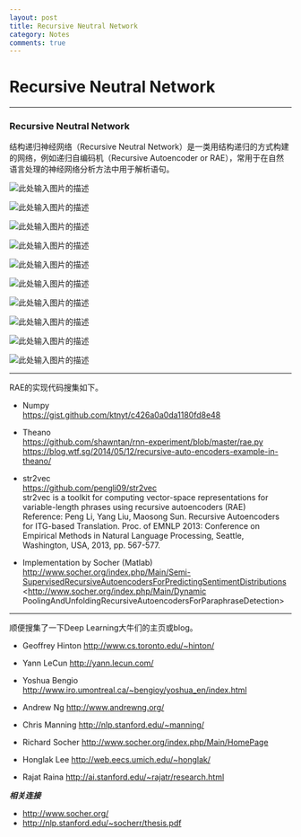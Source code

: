 ```yaml
---
layout: post
title: Recursive Neutral Network
category: Notes
comments: true
---
```


# Recursive Neutral Network

------

### Recursive Neutral Network

结构递归神经网络（Recursive Neutral Network）是一类用结构递归的方式构建的网络，例如递归自编码机（Recursive Autoencoder or RAE），常用于在自然语言处理的神经网络分析方法中用于解析语句。

![此处输入图片的描述][1]

![此处输入图片的描述][2]

![此处输入图片的描述][3]

![此处输入图片的描述][4]

![此处输入图片的描述][5]

![此处输入图片的描述][6]

![此处输入图片的描述][7]

![此处输入图片的描述][8]

![此处输入图片的描述][9]

![此处输入图片的描述][10]

------

RAE的实现代码搜集如下。

 - Numpy   
<https://gist.github.com/ktnyt/c426a0a0da1180fd8e48>

 - Theano   
<https://github.com/shawntan/rnn-experiment/blob/master/rae.py>   
<https://blog.wtf.sg/2014/05/12/recursive-auto-encoders-example-in-theano/>

 - str2vec   
<https://github.com/pengli09/str2vec>   
str2vec is a toolkit for computing vector-space representations for variable-length phrases using recursive autoencoders (RAE)   
Reference: Peng Li, Yang Liu, Maosong Sun. Recursive Autoencoders for ITG-based Translation. Proc. of EMNLP 2013: Conference on Empirical Methods in Natural Language Processing, Seattle, Washington, USA, 2013, pp. 567-577.

 - Implementation by Socher (Matlab)   
<http://www.socher.org/index.php/Main/Semi-SupervisedRecursiveAutoencodersForPredictingSentimentDistributions>   
<http://www.socher.org/index.php/Main/Dynamic PoolingAndUnfoldingRecursiveAutoencodersForParaphraseDetection>

------

顺便搜集了一下Deep Learning大牛们的主页或blog。

 - Geoffrey Hinton
<http://www.cs.toronto.edu/~hinton/>

 - Yann LeCun
<http://yann.lecun.com/>

 - Yoshua Bengio
<http://www.iro.umontreal.ca/~bengioy/yoshua_en/index.html>

 - Andrew Ng
<http://www.andrewng.org/>

 - Chris Manning
<http://nlp.stanford.edu/~manning/>

 - Richard Socher
<http://www.socher.org/index.php/Main/HomePage>

 - Honglak Lee
<http://web.eecs.umich.edu/~honglak/>

 - Rajat Raina
<http://ai.stanford.edu/~rajatr/research.html>


***相关连接***

 - http://www.socher.org/
 - http://nlp.stanford.edu/~socherr/thesis.pdf


  [1]: https://raw.githubusercontent.com/qiangsiwei/blog/gh-pages/_figures/2016-05-21-Recursive/2016-05-21-Recursive_1.png
  [2]: https://raw.githubusercontent.com/qiangsiwei/blog/gh-pages/_figures/2016-05-21-Recursive/2016-05-21-Recursive_2.png
  [3]: https://raw.githubusercontent.com/qiangsiwei/blog/gh-pages/_figures/2016-05-21-Recursive/2016-05-21-Recursive_3.png
  [4]: https://raw.githubusercontent.com/qiangsiwei/blog/gh-pages/_figures/2016-05-21-Recursive/2016-05-21-Recursive_4.png
  [5]: https://raw.githubusercontent.com/qiangsiwei/blog/gh-pages/_figures/2016-05-21-Recursive/2016-05-21-Recursive_5.png
  [6]: https://raw.githubusercontent.com/qiangsiwei/blog/gh-pages/_figures/2016-05-21-Recursive/2016-05-21-Recursive_6.png
  [7]: https://raw.githubusercontent.com/qiangsiwei/blog/gh-pages/_figures/2016-05-21-Recursive/2016-05-21-Recursive_7.png
  [8]: https://raw.githubusercontent.com/qiangsiwei/blog/gh-pages/_figures/2016-05-21-Recursive/2016-05-21-Recursive_8.png
  [9]: https://raw.githubusercontent.com/qiangsiwei/blog/gh-pages/_figures/2016-05-21-Recursive/2016-05-21-Recursive_9.png
  [10]: https://raw.githubusercontent.com/qiangsiwei/blog/gh-pages/_figures/2016-05-21-Recursive/2016-05-21-Recursive_10.png
